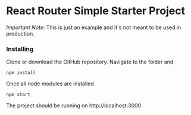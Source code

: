 # React Router Simple Starter Project


*Important Note*: This is just an example and it's not meant to be used in production.

### Installing

Clone or download the GitHub repository. Navigate to the folder and 

```
npm install
```

Once all node modules are installed 

```
npm start
``` 

The project should be running on http://localhost:3000
